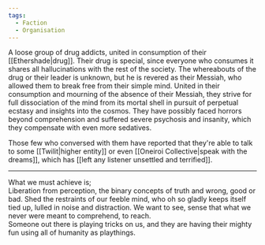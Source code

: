 ```yaml
---
tags:
  - Faction
  - Organisation
---
```

A loose group of drug addicts, united in consumption of their [[Ethershade|drug]]. Their drug is special, since everyone who consumes it shares all hallucinations with the rest of the society. 
The whereabouts of the drug or their leader is unknown, but he is revered as their Messiah, who allowed them to break free from their simple mind.
United in their consumption and mourning of the absence of their Messiah, they strive for full dissociation of the mind from its mortal shell in pursuit of perpetual ecstasy and insights into the cosmos. 
They have possibly faced horrors beyond comprehension and suffered severe psychosis and insanity, which they compensate with even more sedatives. 

Those few who conversed with them have reported that they're able to talk to some [[Twilit|higher entity]] or even [[Oneiroi Collective|speak with the dreams]], which has [[left any listener unsettled and terrified]].

*** 
What we must achieve is;  
		Liberation from perception, the binary concepts of truth and wrong, good or bad. 
		Shed the restraints of our feeble mind, who oh so gladly keeps itself tied up, lulled in noise and distraction. 
We want to see, sense that what we never were meant to comprehend, to reach.  
Someone out there is playing tricks on us, and they are having their mighty fun using all of humanity as playthings. 